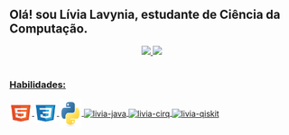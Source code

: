 ## Olá! sou Lívia Lavynia, estudante de Ciência da Computação.


<div align="center">
  <a href="https://github.com/livialavynia">
  <img height="180em" src="https://github-readme-stats.vercel.app/api?username=livialavynia&show_icons=true&theme=dracula&include_all_commits=true&count_private=true"/>
  <img height="180em" src="https://github-readme-stats.vercel.app/api/top-langs/?username=livialavynia&layout=compact&langs_count=7&theme=dracula"/>
</div>
<div style="display: inline_block"><br>
  <h3>Habilidades:</h3>
  <img align="center" alt="livia-HTML" height="30" width="40" src="https://raw.githubusercontent.com/devicons/devicon/master/icons/html5/html5-original.svg">
  <img align="center" alt="livia-CSS" height="30" width="40" src="https://raw.githubusercontent.com/devicons/devicon/master/icons/css3/css3-original.svg">
  <img align="center" alt="livia-Python" height="50" width="40" src="https://raw.githubusercontent.com/devicons/devicon/master/icons/python/python-original.svg">
  <img align="center" alt="livia-java" height="50" width="40" src="https://cdn.jsdelivr.net/gh/devicons/devicon/icons/java/java-original.svg">
  <img align="center" alt="livia-cirq" height="40" width="40" src="https://quantumai.google/site-assets/images/marketing/icons/shared-ic-cirq.png">
  <img align="center" alt="livia-qiskit" height="90" width="90" src="https://qiskit.org/textbook/assets/images/logo_qiskit_purple_new.svg">
</div>
  
